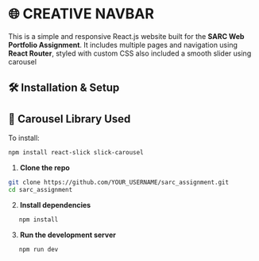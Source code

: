 # 🌐 CREATIVE NAVBAR

This is a simple and responsive React.js website built for the **SARC Web Portfolio Assignment**. It includes multiple pages and navigation using **React Router**, styled with custom CSS also included a smooth slider using carousel


## 🛠️ Installation & Setup

## 🧩 Carousel Library Used
To install:
```bash
npm install react-slick slick-carousel
```
1. **Clone the repo**
```bash
git clone https://github.com/YOUR_USERNAME/sarc_assignment.git
cd sarc_assignment
```
2. **Install dependencies**
```bash  
   npm install
```
3. **Run the development server**
```bash
   npm run dev
```



